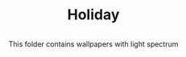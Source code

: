 <div align="center">
  <h1>Holiday</h1>
  <img src"https://encrypted-tbn0.gstatic.com/images?q=tbn:ANd9GcQmXjZt6xKFOQJdgvhMYW8qWuY7mCqkJo4nBpNEueVHdCJYU_IX8SfyqAIV2jqWM8LcS14&usqp=CAU">
  <p>This folder contains wallpapers with light spectrum</p>
  </div>
